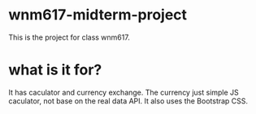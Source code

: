 # wnm617-midterm-project
This is the project for class wnm617. 
# what is it for?
It has caculator and currency exchange. The currency just simple JS caculator, not base on the real data API.
It also uses the Bootstrap CSS.



